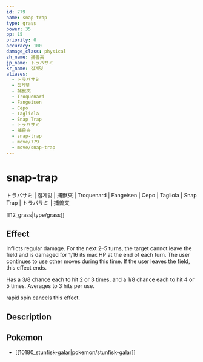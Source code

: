```yaml
---
id: 779
name: snap-trap
type: grass
power: 35
pp: 15
priority: 0
accuracy: 100
damage_class: physical
zh_name: 捕兽夹
jp_name: トラバサミ
kr_name: 집게덫
aliases:
  - トラバサミ
  - 집게덫
  - 捕獸夾
  - Troquenard
  - Fangeisen
  - Cepo
  - Tagliola
  - Snap Trap
  - トラバサミ
  - 捕兽夹
  - snap-trap
  - move/779
  - move/snap-trap
---
```

# snap-trap
    
トラバサミ | 집게덫 | 捕獸夾 | Troquenard | Fangeisen | Cepo | Tagliola | Snap Trap | トラバサミ | 捕兽夹

[[12_grass|type/grass]]

## Effect

Inflicts regular damage.  For the next 2–5 turns, the target cannot leave the field and is damaged for 1/16 its max HP at the end of each turn.  The user continues to use other moves during this time.  If the user leaves the field, this effect ends.

Has a 3/8 chance each to hit 2 or 3 times, and a 1/8 chance each to hit 4 or 5 times.  Averages to 3 hits per use.

rapid spin cancels this effect.

## Description



## Pokemon

- [[10180_stunfisk-galar|pokemon/stunfisk-galar]]

